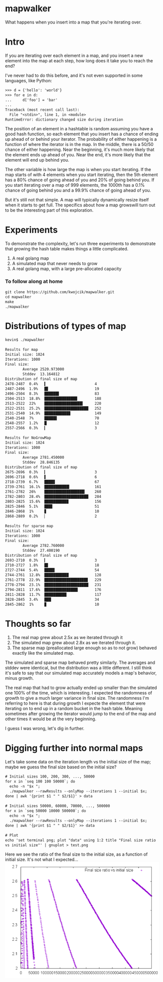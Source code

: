 # mapwalker
What happens when you insert into a map that you're iterating over.

# Intro
If you are iterating over each element in a map, and you insert a new element into the map at each step, how long does it take you to reach the end?

I've never had to do this before, and it's not even supported in some languages, like Python:
```
>>> d = {'hello': 'world'}
>>> for e in d:
...     d['foo'] = 'bar'
...
Traceback (most recent call last):
  File "<stdin>", line 1, in <module>
RuntimeError: dictionary changed size during iteration
```

The position of an element in a hashtable is random assuming you have a good hash function, so each element that you insert has a chance of ending up ahead of or behind your iterator. The probability of either happening is a function of where the iterator is in the map. In the middle, there is a 50/50 chance of either happening. Near the beginning, it's much more likely that the element ends up ahead of you. Near the end, it's more likely that the element will end up behind you.

The other variable is how large the map is when you start iterating. If the map starts of with 4 elements when you start iterating, then the 5th element has a 80% chance of going ahead of you and 20% of going behind you. If you start iterating over a map of 999 elements, the 1000th has a 0.1% chance of going behind you and a 99.9% chance of going ahead of you.

But it's still not that simple. A map will typically dynamically resize itself when it starts to get full. The specifics about how a map growswill turn out to be the interesting part of this exploration.

# Experiments

To demonstrate the complexity, let's run three experiments to demonstrate that growing the hash table makes things a little complicated.

1. A real golang map
2. A simulated map that never needs to grow
3. A real golang map, with a large pre-allocated capacity

### To follow along at home
```
git clone https://github.com/kwojcik/mapwalker.git
cd mapwalker
make
./mapwalker
```

# Distributions of types of map
```
kevin$ ./mapwalker

Results for map
Initial size: 1024
Iterations: 1000
Final size:
        Average 2520.973000
        Stddev  13.164812
Distribution of final size of map
2478-2487  0.4%   ▍                      4
2487-2496  1.9%   █▋                     19
2496-2504  8.3%   ██████▋                83
2504-2513  18.8%  ███████████████        188
2513-2522  22%    █████████████████▌     220
2522-2531  25.2%  ████████████████████▏  252
2531-2540  14.9%  ███████████▉           149
2540-2548  7%     █████▋                 70
2548-2557  1.2%   █                      12
2557-2566  0.3%   ▎                      3

Results for NoGrowMap
Initial size: 1024
Iterations: 1000
Final size:
        Average 2781.450000
        Stddev  28.846135
Distribution of final size of map
2675-2696  0.3%   ▎                      3
2696-2718  0.6%   ▌                      6
2718-2739  6.7%   ████▊                  67
2739-2761  16.1%  ███████████▍           161
2761-2782  26%    ██████████████████▍    260
2782-2803  28.4%  ████████████████████▏  284
2803-2825  15.6%  ███████████            156
2825-2846  5.1%   ███▋                   51
2846-2868  1%     ▊                      10
2868-2889  0.2%   ▏                      2

Results for sparse map
Initial size: 1024
Iterations: 1000
Final size:
        Average 2782.760000
        Stddev  27.400190
Distribution of final size of map
2693-2710  0.3%   ▎                      3
2710-2727  1.8%   █▋                     18
2727-2744  5.4%   ████▋                  54
2744-2761  12.8%  ███████████▏           128
2761-2778  22.9%  ███████████████████▉   229
2778-2794  23.1%  ████████████████████▏  231
2794-2811  17.6%  ███████████████▎       176
2811-2828  11.7%  ██████████▏            117
2828-2845  3.4%   ███                    34
2845-2862  1%     ▉                      10
```

# Thoughts so far
1. The real map grew about 2.5x as we iterated through it
2. The simulated map grew about 2.8x as we iterated through it.
3. The sparse map (preallocated large enough so as to not grow) behaved exactly like the simulated map.

The simulated and sparse map behaved pretty similarly. The averages and stddev were identical, but the distribution was a little different. I still think it's safe to say that our simulated map accurately models a map's behavior, minus growth.

The real map that had to grow actually ended up smaller than the simulated one 100% of the time, which is interesting. I expected the randomness of growth to give a much larger variance in final size. The randomness I'm referring to here is that during growth I expecte the element that were iterating on to end up in a random bucket in the hash table. Meaning sometimes after growing the iterator would jump to the end of the map and other times it would be at the very beginning.

I guess I was wrong, let's dig in further.

# Digging further into normal maps
Let's take some data on the iteration length vs the initial size of the map; maybe we guess the final size based on the initial size?

```
# Initial sizes 100, 200, 300, ..., 50000
for x in `seq 100 100 50000`; do
  echo -n "$x ";
  ./mapwalker --rawResults --onlyMap --iterations 1 --initial $x;
done | awk '{print $1 " " $2/$1}' > data

# Initial sizes 50000, 60000, 70000, ..., 500000
for x in `seq 50000 10000 500000`; do
  echo -n "$x ";
  ./mapwalker --rawResults --onlyMap --iterations 1 --initial $x;
done | awk '{print $1 " " $2/$1}' >> data

# Plot
echo 'set terminal png; plot "data" using 1:2 title "Final size ratio vs initial size"' | gnuplot > test.png
```

Here we see the ratio of the final size to the initial size, as a function of initial size. It's
not what I expected...
![normal map final size ratio](https://github.com/kwojcik/mapwalker/blob/master/images/1.png)
